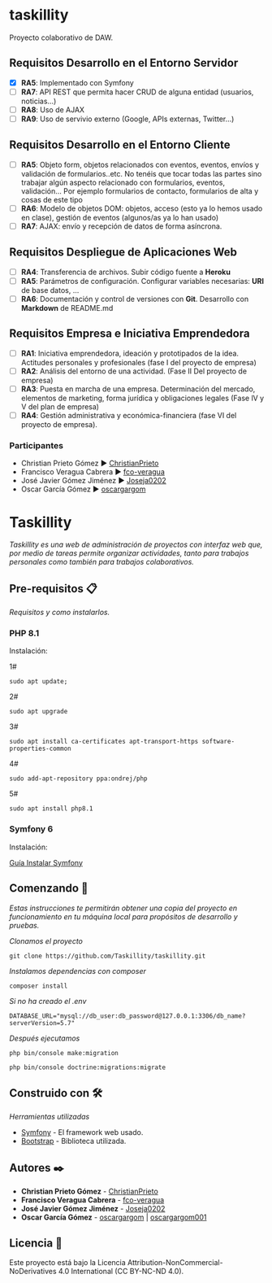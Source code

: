 # taskillity
Proyecto colaborativo de DAW.

## Requisitos Desarrollo en el Entorno Servidor

- [X] __RA5__: Implementado con Symfony
- [ ] __RA7__: API REST que permita hacer CRUD de alguna entidad (usuarios, noticias...)
- [ ] __RA8__: Uso de AJAX
- [ ] __RA9__: Uso de servivio externo (Google, APIs externas, Twitter...)

## Requisitos Desarrollo en el Entorno Cliente

- [ ] __RA5__: Objeto form, objetos relacionados con eventos, eventos, envíos y validación de formularios..etc. No tenéis que tocar todas las partes sino trabajar algún aspecto relacionado con formularios, eventos, validación... Por ejemplo formularios de contacto, formularios de alta y cosas de este tipo 
- [ ] __RA6__: Modelo de objetos DOM: objetos, acceso (esto ya lo hemos usado en clase), gestión de eventos (algunos/as ya lo han usado)
- [ ] __RA7__: AJAX: envío y recepción de datos de forma asíncrona.

## Requisitos Despliegue de Aplicaciones Web

- [ ] __RA4__: Transferencia de archivos. Subir código fuente a __Heroku__
- [ ] __RA5__: Parámetros de configuración. Configurar variables necesarias: __URI__ de base datos, ...
- [ ] __RA6__: Documentación y control de versiones con __Git__. Desarrollo con __Markdown__ de README.md 

## Requisitos Empresa e Iniciativa Emprendedora

- [ ] __RA1__: Iniciativa emprendedora, ideación y  prototipados de la idea. Actitudes personales y profesionales (fase I del proyecto de empresa)
- [ ] __RA2__: Análisis del entorno de una actividad. (Fase II Del proyecto de empresa)
- [ ] __RA3__: Puesta en marcha de una empresa. Determinación del mercado, elementos de marketing, forma jurídica y obligaciones legales (Fase lV y V del plan de empresa) 
- [ ] __RA4__: Gestión administrativa y económica-financiera (fase VI del proyecto de empresa). 

### Participantes

- Christian Prieto Gómez ► [ChristianPrieto](https://github.com/ChristianPrieto)
- Francisco Veragua Cabrera ► [fco-veragua](https://github.com/fco-veragua)
- José Javier Gómez Jiménez ► [Joseja0202](https://github.com/Joseja0202)
- Oscar García Gómez ► [oscargargom](https://github.com/oscargargom)  


# Taskillity

_Taskillity es una web de administración de proyectos con interfaz web que, por medio de tareas permite organizar actividades, tanto para trabajos personales como también para trabajos colaborativos._

## Pre-requisitos 📋

_Requisitos y como instalarlos._

### PHP 8.1
Instalación:

1#
```
sudo apt update; 
```
2#
```
sudo apt upgrade
```
3#
```
sudo apt install ca-certificates apt-transport-https software-properties-common
```
4#
```
sudo add-apt-repository ppa:ondrej/php
```
5#
```
sudo apt install php8.1
```

### Symfony 6

Instalación:

[Guía Instalar Symfony](https://www.osradar.com/install-symfony-ubuntu-20-04/)


## Comenzando 🚀

_Estas instrucciones te permitirán obtener una copia del proyecto en funcionamiento en tu máquina local para propósitos de desarrollo y pruebas._

_Clonamos el proyecto_
```
git clone https://github.com/Taskillity/taskillity.git
```

_Instalamos dependencias con composer_
```
composer install
```
_Si no ha creado el .env_
```
DATABASE_URL="mysql://db_user:db_password@127.0.0.1:3306/db_name?serverVersion=5.7"

```

_Después ejecutamos_
```
php bin/console make:migration
```

```
php bin/console doctrine:migrations:migrate
```

## Construido con 🛠️

_Herramientas utilizadas_

* [Symfony](https://symfony.com/) - El framework web usado.
* [Bootstrap](https://getbootstrap.com/) - Biblioteca utilizada.


## Autores ✒️

* **Christian Prieto Gómez** - [ChristianPrieto](https://github.com/ChristianPrieto)
* **Francisco Veragua Cabrera** - [fco-veragua](https://github.com/fco-veragua)
* **José Javier Gómez Jiménez** - [Joseja0202](https://github.com/Joseja0202)
* **Oscar García Gómez** - [oscargargom](https://github.com/oscargargom)  | [oscargargom001](https://github.com/oscargargom001)



## Licencia 📄

Este proyecto está bajo la Licencia Attribution-NonCommercial-NoDerivatives 4.0 International (CC BY-NC-ND 4.0).



